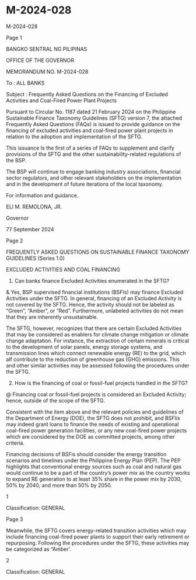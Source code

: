 # M-2024-028

M-2024-028

Page 1

BANGKO SENTRAL NG PILIPINAS

OFFICE OF THE GOVERNOR

MEMORANDUM NO. M-2024-028

To : ALL BANKS

Subject : Frequently Asked Questions on the Financing of Excluded Activities and Coal-Fired Power Plant Projects

Pursuant to Circular No. 1187 dated 21 February 2024 on the Philippine Sustainable Finance Taxonomy Guidelines (SFTG) version 7, the attached Frequently Asked Questions (FAQs) is issued to provide guidance on the financing of excluded activities and coal-fired power plant projects in relation to the adoption and implementation of the SFTG.

This issuance Is the first of a series of FAQs to supplement and clarify provisions of the SFTG and the other sustainability-related regulations of the BSP.

The BSP will continue to engage banking industry associations, financial sector regulators, and other relevant stakeholders on the implementation and in the development of future iterations of the local taxonomy.

For information and guidance.

ELI M. REMOLONA, JR.

Governor

77 September 2024

Page 2

FREQUENTLY ASKED QUESTIONS ON SUSTAINABLE FINANCE TAXONOMY GUIDELINES (Series 1.0)

EXCLUDED ACTIVITIES AND COAL FINANCING

1. Can banks finance Excluded Activities enumerated in the SFTG?

& Yes, BSP supervised financial institutions (BSFIs) may finance Excluded Activities under the SFTG. In general, financing of an Excluded Activity is not covered by the SFTG. Hence, the activity should not be labeled as “Green”, “Amber”, or “Red”. Furthermore, unlabeled activities do not mean that they are inherently unsustainable.

The SFTG, however, recognizes that there are certain Excluded Activities that may be considered as enablers for climate change mitigation or climate change adaptation. For instance, the extraction of certain minerals is critical to the development of solar panels, energy storage systems, and transmission lines which connect renewable energy (RE) to the grid, which alf contribute to the reduction of greenhouse gas (GHG) emissions. This and other similar activities may be assessed following the procedures under the SFTG.

2. How is the financing of coal or fossil-fuel projects handled in the SFTG?

@ Financing coal or fossil-fuel projects is considered an Excluded Activity; hence, outside of the scope of the SFTG.

Consistent with the item above and the relevant policies and guidelines of the Department of Energy (DOE), the SFTG does not prohibit, and BSFIis may indeed grant loans to finance the needs of existing and operational coal-fired power generation facilities, or any new coal-fired power projects which are considered by the DOE as committed projects, among other criteria.

Financing decisions of BSFis should consider the energy transition scenarios and timelines under the Philippine Energy Plan (PEP). The PEP highlights that conventional energy sources such as coal and natural gas would continue to be a part of the country’s power mix as the country works to expand RE generation to at least 35% share in the power mix by 2030, 50% by 2040, and more than 50% by 2050.

1

Classification: GENERAL

Page 3

Meanwhile, the SFTG covers energy-related transition activities which may include financing coal-fired power plants to support their early retirement or repurposing. Following the procedures under the SFTG, these activities may be categorized as “Amber’.

2

Classification: GENERAL